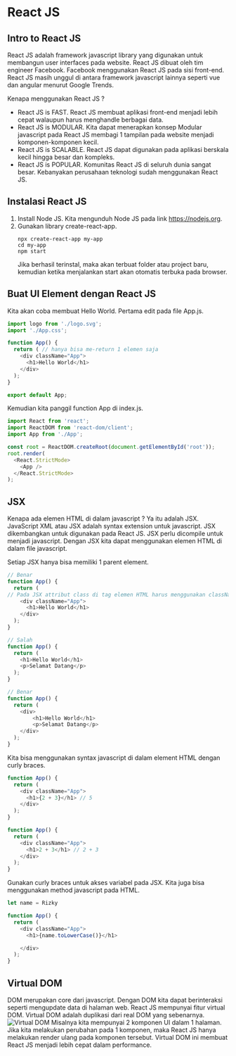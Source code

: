 # React JS

## Intro to React JS
React JS adalah framework javascript library yang digunakan untuk membangun user interfaces pada website. React JS dibuat oleh tim engineer Facebook. Facebook menggunakan React JS pada sisi front-end. React JS masih unggul di antara framework javascript lainnya seperti vue dan angular menurut Google Trends.

Kenapa menggunakan React JS ?
- React JS is FAST. React JS membuat aplikasi front-end menjadi lebih cepat walaupun harus menghandle berbagai data.
- React JS is MODULAR. Kita dapat menerapkan konsep Modular javascript pada React JS membagi 1 tampilan pada website menjadi komponen-komponen kecil.
- React JS is SCALABLE. React JS dapat digunakan pada aplikasi berskala kecil hingga besar dan kompleks.
- React JS is POPULAR. Komunitas React JS di seluruh dunia sangat besar. Kebanyakan perusahaan teknologi sudah menggunakan React JS.

## Instalasi React JS
1. Install Node JS. Kita mengunduh Node JS pada link https://nodejs.org.
2. Gunakan library create-react-app. 
    ```
    npx create-react-app my-app
    cd my-app
    npm start
    ```
    Jika berhasil terinstal, maka akan terbuat folder atau project baru, kemudian ketika menjalankan start akan otomatis terbuka pada browser.

## Buat UI Element dengan React JS
Kita akan coba membuat Hello World. Pertama edit pada file App.js.
```javascript
import logo from './logo.svg';
import './App.css';

function App() {
  return ( // hanya bisa me-return 1 elemen saja
    <div className="App">
      <h1>Hello World</h1>
    </div>
  );
}

export default App;
```
Kemudian kita panggil function App di index.js.
```javascript
import React from 'react';
import ReactDOM from 'react-dom/client';
import App from './App';

const root = ReactDOM.createRoot(document.getElementById('root'));
root.render(
  <React.StrictMode>
    <App />
  </React.StrictMode>
);
```

## JSX
Kenapa ada elemen HTML di dalam javascript ? Ya itu adalah JSX. JavaScript XML atau JSX adalah syntax extension untuk javascript. JSX dikembangkan untuk digunakan pada React JS. JSX perlu dicompile untuk menjadi javascript. Dengan JSX kita dapat menggunakan elemen HTML di dalam file javascript.

Setiap JSX hanya bisa memiliki 1 parent element.
```javascript
// Benar
function App() {
  return (
// Pada JSX attribut class di tag elemen HTML harus menggunakan className.
    <div className="App">
      <h1>Hello World</h1>
    </div>
  );
}

// Salah
function App() {
  return ( 
    <h1>Hello World</h1>
    <p>Selamat Datang</p>
  );
}

// Benar
function App() {
  return ( 
    <div>
        <h1>Hello World</h1>
        <p>Selamat Datang</p>
    </div>
  );
}
```
Kita bisa menggunakan syntax javascript di dalam element HTML dengan curly braces.
```javascript
function App() {
  return (
    <div className="App">
      <h1>{2 + 3}</h1> // 5
    </div>
  );
}

function App() {
  return (
    <div className="App">
      <h1>2 + 3</h1> // 2 + 3
    </div>
  );
}
```
Gunakan curly braces untuk akses variabel pada JSX. Kita juga bisa menggunakan method javascript pada HTML.
```javascript
let name = Rizky

function App() {
  return (
    <div className="App">
      <h1>{name.toLowerCase()}</h1>

    </div>
  );
}
```

## Virtual DOM
DOM merupakan core dari javascript. Dengan DOM kita dapat berinteraksi seperti mengupdate data di halaman web. React JS mempunyai fitur virtual DOM. Virtual DOM adalah duplikasi dari real DOM yang sebenarnya.
![Virtual DOM](https://qph.cf2.quoracdn.net/main-qimg-e815ea8eee3becaa862907d2e61b78ef-pjlq)
Misalnya kita mempunyai 2 komponen UI dalam 1 halaman. Jika kita melakukan perubahan pada 1 komponen, maka React JS hanya melakukan render ulang pada komponen tersebut. Virtual DOM ini membuat React JS menjadi lebih cepat dalam performance.